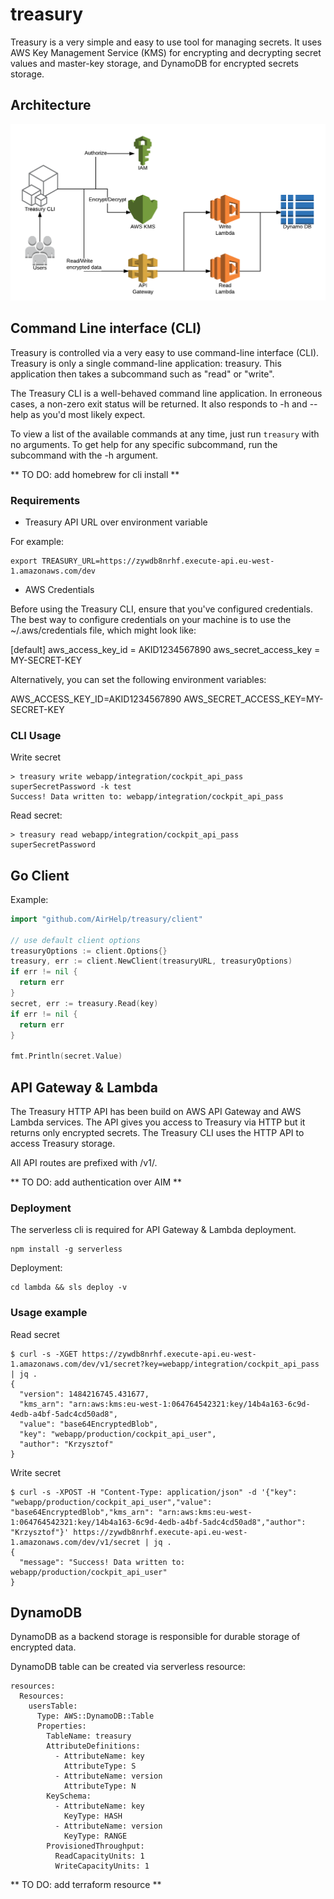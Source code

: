 # treasury

Treasury is a very simple and easy to use tool for managing secrets. It uses AWS Key Management Service (KMS) for encrypting and decrypting secret values and master-key storage, and DynamoDB for encrypted secrets storage.

## Architecture

![Architecture overwiev](doc/Treasure_diagram_v1.png)

## Command Line interface (CLI)

Treasury is controlled via a very easy to use command-line interface (CLI). Treasury is only a single command-line application: treasury. This application then takes a subcommand such as "read" or "write".

The Treasury CLI is a well-behaved command line application. In erroneous cases, a non-zero exit status will be returned. It also responds to -h and --help as you'd most likely expect.

To view a list of the available commands at any time, just run `treasury` with no arguments. To get help for any specific subcommand, run the subcommand with the -h argument.

** TO DO: add homebrew for cli install **

### Requirements

* Treasury API URL over environment variable

For example:
```
export TREASURY_URL=https://zywdb8nrhf.execute-api.eu-west-1.amazonaws.com/dev
```

* AWS Credentials

Before using the Treasury CLI, ensure that you've configured credentials. The best way to configure credentials on your machine is to use the ~/.aws/credentials file, which might look like:

[default]
aws_access_key_id = AKID1234567890
aws_secret_access_key = MY-SECRET-KEY

Alternatively, you can set the following environment variables:

AWS_ACCESS_KEY_ID=AKID1234567890
AWS_SECRET_ACCESS_KEY=MY-SECRET-KEY

### CLI Usage

Write secret
```
> treasury write webapp/integration/cockpit_api_pass superSecretPassword -k test
Success! Data written to: webapp/integration/cockpit_api_pass
```

Read secret:
```
> treasury read webapp/integration/cockpit_api_pass
superSecretPassword
```


## Go Client

Example:
```go
import "github.com/AirHelp/treasury/client"

// use default client options
treasuryOptions := client.Options{}
treasury, err := client.NewClient(treasuryURL, treasuryOptions)
if err != nil {
  return err
}
secret, err := treasury.Read(key)
if err != nil {
  return err
}

fmt.Println(secret.Value)
```

## API Gateway & Lambda

The Treasury HTTP API has been build on AWS API Gateway and AWS Lambda services. The API gives you access to Treasury via HTTP but it returns only encrypted secrets. The Treasury CLI uses the HTTP API to access Treasury storage.

All API routes are prefixed with /v1/.

** TO DO: add authentication over AIM **

### Deployment

The serverless cli is required for API Gateway & Lambda deployment.

```
npm install -g serverless
```

Deployment:

```
cd lambda && sls deploy -v
```

### Usage example

Read secret
```
$ curl -s -XGET https://zywdb8nrhf.execute-api.eu-west-1.amazonaws.com/dev/v1/secret?key=webapp/integration/cockpit_api_pass | jq .
{
  "version": 1484216745.431677,
  "kms_arn": "arn:aws:kms:eu-west-1:064764542321:key/14b4a163-6c9d-4edb-a4bf-5adc4cd50ad8",
  "value": "base64EncryptedBlob",
  "key": "webapp/production/cockpit_api_user",
  "author": "Krzysztof"
}
```

Write secret
```
$ curl -s -XPOST -H "Content-Type: application/json" -d '{"key": "webapp/production/cockpit_api_user","value": "base64EncryptedBlob","kms_arn": "arn:aws:kms:eu-west-1:064764542321:key/14b4a163-6c9d-4edb-a4bf-5adc4cd50ad8","author": "Krzysztof"}' https://zywdb8nrhf.execute-api.eu-west-1.amazonaws.com/dev/v1/secret | jq .
{
  "message": "Success! Data written to: webapp/production/cockpit_api_user"
}
```

## DynamoDB

DynamoDB as a backend storage is responsible for durable storage of encrypted data.

DynamoDB table can be created via serverless resource:

```
resources:
  Resources:
    usersTable:
      Type: AWS::DynamoDB::Table
      Properties:
        TableName: treasury
        AttributeDefinitions:
          - AttributeName: key
            AttributeType: S
          - AttributeName: version
            AttributeType: N
        KeySchema:
          - AttributeName: key
            KeyType: HASH
          - AttributeName: version
            KeyType: RANGE
        ProvisionedThroughput:
          ReadCapacityUnits: 1
          WriteCapacityUnits: 1
```

** TO DO: add terraform resource **
